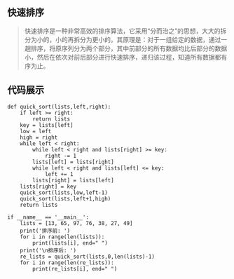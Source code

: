 ## 快速排序

>快速排序是一种非常高效的排序算法，它采用“分而治之”的思想，大大的拆分为小的，小的再拆分为更小的。其原理是：对于一组给定的数据，通过一趟排序，将原序列分为两个部分，其中前部分的所有数据均比后部分的数据小，然后在依次对前后部分进行快速排序，递归该过程，知道所有数据都有序为止。

## 代码展示

```
def quick_sort(lists,left,right):
    if left >= right:
        return lists
    key = lists[left]
    low = left
    high = right
    while left < right:
        while left < right and lists[right] >= key:
            right -= 1
        lists[left] = lists[right]
        while left < right and lists[left] <= key:
            left += 1
        lists[right] = lists[left]
    lists[right] = key
    quick_sort(lists,low,left-1)
    quick_sort(lists,left+1,high)
    return lists

if __name__ == '__main__':
    lists = [13, 65, 97, 76, 38, 27, 49]
    print('排序前: ')
    for i in range(len(lists)):
        print(lists[i], end=" ")
    print('\n排序后: ')
    re_lists = quick_sort(lists,0,len(lists)-1)
    for i in range(len(re_lists)):
        print(re_lists[i], end=" ")
```